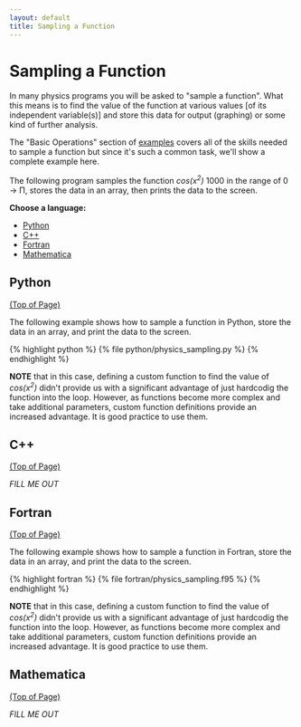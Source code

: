 ```yaml
---
layout: default
title: Sampling a Function
---
```


# Sampling a Function

In many physics programs you will be asked to "sample a function".  What this means is to find the value of the function at various values [of its independent variable(s)] and store this data for output (graphing) or some kind of further analysis.

The "Basic Operations" section of [examples](/examples) covers all of the skills needed to sample a function but since it's such a common task, we'll show a complete example here.

The following program samples the function *cos(x<sup>2</sup>)* 1000 in the range of 0 &rarr; &Pi;, stores the data in an array, then prints the data to the screen.

**Choose a language:**

* [Python](#python)
* [C++](#cpp)
* [Fortran](#fortran)
* [Mathematica](#mathematica)

<a name="python"></a>
## Python
<div class="to-top"><a href="#top">(Top of Page)</a></div>
<div style="clear: both;"></div>

The following example shows how to sample a function in Python, store the data in an array, and print the data to the screen.

{% highlight python %}
{% file python/physics_sampling.py %}
{% endhighlight %}

**NOTE** that in this case, defining a custom function to find the value of *cos(x<sup>2</sup>)* didn't provide us with a significant advantage of just hardcodig the function into the loop.  However, as functions become more complex and take additional parameters, custom function definitions provide an increased advantage.  It is good practice to use them.

<a name="cpp"></a>
## C++
<div class="to-top"><a href="#top">(Top of Page)</a></div>
<div style="clear: both;"></div>

*FILL ME OUT*

<a name="fortran"></a>
## Fortran
<div class="to-top"><a href="#top">(Top of Page)</a></div>
<div style="clear: both;"></div>

The following example shows how to sample a function in Fortran, store the data in an array, and print the data to the screen.

{% highlight fortran %}
{% file fortran/physics_sampling.f95 %}
{% endhighlight %}

**NOTE** that in this case, defining a custom function to find the value of *cos(x<sup>2</sup>)* didn't provide us with a significant advantage of just hardcodig the function into the loop.  However, as functions become more complex and take additional parameters, custom function definitions provide an increased advantage.  It is good practice to use them.

<a name="mathematica"></a>
## Mathematica
<div class="to-top"><a href="#top">(Top of Page)</a></div>
<div style="clear: both;"></div>

*FILL ME OUT*

